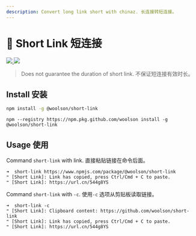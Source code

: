 ```yaml
---
description: Convert long link short with chinaz. 长连接转短连接。
---
```


# 🦎 Short Link 短连接

 [![](https://woolson.cn/npmer/npm/version/7454c65c-2678-4ea4-9192-54d46e449fa7?name=@woolson/short-link) ![](https://woolson.gitee.io/npmer-badge/Make%20with-ffffff-fb5656--heart-ee401f-right-ffffff-ededed-square-flat-plain.svg)](https://github.com/woolson/short-link)

> Does not guarantee the duration of short link. 不保证短连接有效时长。

## Install 安装

```bash
npm install -g @woolson/short-link
```

```text
npm --registry https://npm.pkg.github.com/woolson install -g @woolson/short-link
```

## Usage 使用

Command `short-link` with link. 直接粘贴链接在命令后面。

```text
➜  short-link https://www.npmjs.com/package/@woolson/short-link
❝ [Short Link]: Link has copied, press Ctrl/Cmd + C to paste.
❝ [Short Link]: https://url.cn/544g8YS
```

Command `short-link` with `-c`. 使用`-c` 选项从剪贴板读取链接。

```text
➜  short-link -c 
❝ [Short Link]: Clipboard content: https://github.com/woolson/short-link
❝ [Short Link]: Link has copied, press Ctrl/Cmd + C to paste.
❝ [Short Link]: https://url.cn/544g8YS
```

